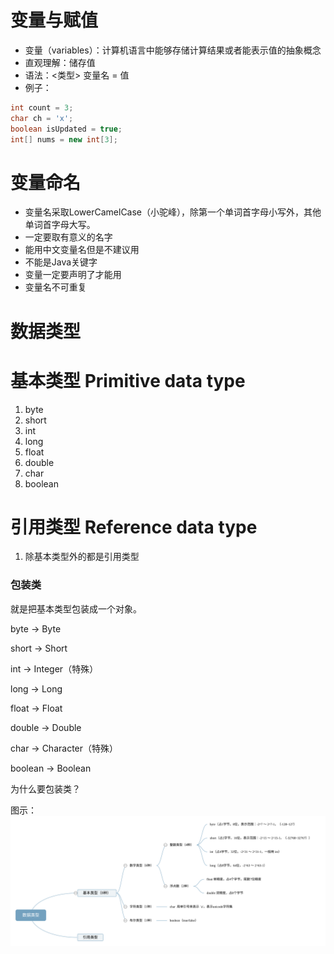 
# 变量与赋值

- 变量（variables）：计算机语言中能够存储计算结果或者能表示值的抽象概念
- 直观理解：储存值
- 语法：<类型> 变量名 = 值
- 例子：

```java
int count = 3;
char ch = 'x';
boolean isUpdated = true;
int[] nums = new int[3];
```

# 变量命名

- 变量名采取LowerCamelCase（小驼峰），除第一个单词首字母小写外，其他单词首字母大写。
- 一定要取有意义的名字
- 能用中文变量名但是不建议用
- 不能是Java关键字
- 变量一定要声明了才能用
- 变量名不可重复

# 数据类型

# 基本类型 Primitive data type

1. byte
2. short
3. int
4. long
5. float
6. double
7. char
8. boolean

# 引用类型 Reference data type

1. 除基本类型外的都是引用类型

### 包装类

就是把基本类型包装成一个对象。

byte -> Byte

short -> Short

int -> Integer（特殊）

long -> Long

float -> Float

double -> Double

char -> Character（特殊）

boolean -> Boolean

为什么要包装类？

图示：
![](./image/1-1.svg)